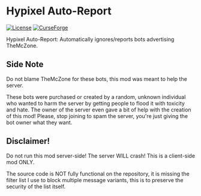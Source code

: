 # Hypixel Auto-Report
[![License](https://img.shields.io/badge/License-CC0%201.0-blue)](https://tldrlegal.com/license/creative-commons-cc0-1.0-universal)
[![CurseForge](http://cf.way2muchnoise.eu/title/hypixel-auto-report.svg)](https://www.curseforge.com/minecraft/mc-mods/hypixel-auto-report)

Hypixel Auto-Report: Automatically ignores/reports bots advertising TheMcZone.

## Side Note
Do not blame TheMcZone for these bots, this mod was meant to help the server.

These bots were purchased or created by a random, unknown individual who wanted to harm the server by getting people to flood it with toxicity and hate. The owner of the server even gave a bit of help with the creation of this mod! Please, stop joining to spam the server, you're just giving the bot owner what they want.

## Disclaimer!

Do not run this mod server-side! The server WILL crash! This is a client-side mod ONLY.

The source code is NOT fully functional on the repository, it is missing the filter list I use to block multiple message variants, this is  to preserve the security of the list itself.

